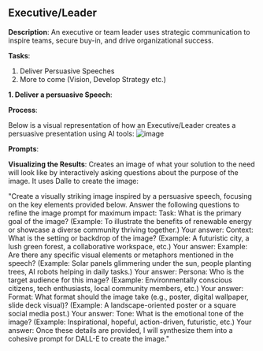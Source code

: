 ## Executive/Leader

**Description**: An executive or team leader uses strategic communication to inspire teams, secure buy-in, and drive organizational success.

**Tasks**:
1. Deliver Persuasive Speeches
2. More to come (Vision, Develop Strategy etc.)


**1. Deliver a persuasive Speech**:

**Process**:

Below is a visual representation of how an Executive/Leader creates a persuasive presentation using AI tools:
![image](https://github.com/user-attachments/assets/e64c5d00-f5df-43a2-bb5e-8a6ca9be64f5)



**Prompts**:
 
**Visualizing the Results**:
Creates an image of what your solution to the need will look like by interactively asking questions about the purpose of the image.  It uses Dalle to create the image:

"Create a visually striking image inspired by a persuasive speech, focusing on the key elements provided below. Answer the following questions to refine the image prompt for maximum impact:
Task:
What is the primary goal of the image?
(Example: To illustrate the benefits of renewable energy or showcase a diverse community thriving together.)
Your answer:
Context:
What is the setting or backdrop of the image?
(Example: A futuristic city, a lush green forest, a collaborative workspace, etc.)
Your answer:
Example:
Are there any specific visual elements or metaphors mentioned in the speech?
(Example: Solar panels glimmering under the sun, people planting trees, AI robots helping in daily tasks.)
Your answer:
Persona:
Who is the target audience for this image?
(Example: Environmentally conscious citizens, tech enthusiasts, local community members, etc.)
Your answer:
Format:
What format should the image take (e.g., poster, digital wallpaper, slide deck visual)?
(Example: A landscape-oriented poster or a square social media post.)
Your answer:
Tone:
What is the emotional tone of the image?
(Example: Inspirational, hopeful, action-driven, futuristic, etc.)
Your answer:
Once these details are provided, I will synthesize them into a cohesive prompt for DALL-E to create the image."

